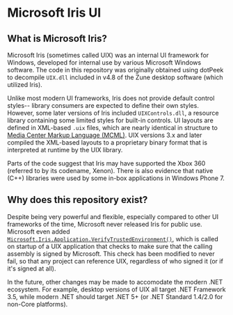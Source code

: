 # Microsoft Iris UI

## What is Microsoft Iris?
Microsoft Iris (sometimes called UIX) was an internal UI framework for Windows, developed for internal use by various Microsoft Windows software. The code in this repository was originally obtained using dotPeek to decompile `UIX.dll` included in v4.8 of the Zune desktop software (which utilized Iris).

Unlike most modern UI frameworks, Iris does not provide default control styles-- library consumers are expected to define their own styles. However, some later versions of Iris included `UIXControls.dll`, a resource library containing some limited styles for built-in controls. UI layouts are defined in XML-based `.uix` files, which are nearly identical in structure to [Media Center Markup Language (MCML)](https://docs.microsoft.com/en-us/previous-versions/windows/desktop/windows-media-center-sdk/bb189388(v=msdn.10)). UIX versions 3.x and later compiled the XML-based layouts to a proprietary binary format that is interpreted at runtime by the UIX library.

Parts of the code suggest that Iris may have supported the Xbox 360 (referred to by its codename, Xenon). There is also evidence that native (C++) libraries were used by some in-box applications in Windows Phone 7.

## Why does this repository exist?
Despite being very powerful and flexible, especially compared to other UI frameworks of the time, Microsoft never released Iris for public use. Microsoft even added [`Microsoft.Iris.Application.VerifyTrustedEnvironment()`](https://github.com/ZuneDev/MicrosoftIris/blob/ab33f58c69275df5cb31b557887b8853925371c9/UIX/Microsoft/Iris/Application.cs#L488-L510), which is called on startup of a UIX application that checks to make sure that the calling assembly is signed by Microsoft. This check has been modified to never fail, so that any project can reference UIX, regardless of who signed it (or if it's signed at all).

In the future, other changes may be made to accomodate the modern .NET ecosystem. For example, desktop versions of UIX all target .NET Framework 3.5, while modern .NET should target .NET 5+ (or .NET Standard 1.4/2.0 for non-Core platforms).